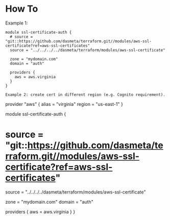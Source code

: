 # How To

Example 1: 
```
module ssl-certificate-auth {
  # source = "git::https://github.com/dasmeta/terraform.git//modules/aws-ssl-certificate?ref=aws-ssl-certificates"
  source = "../../../../dasmeta/terraform/modules/aws-ssl-certificate"

  zone = "mydomain.com"
  domain = "auth"

  providers {
    aws = aws.virginia
  }
}

Example 2: create cert in different region (e.g. Cognito requirement).
```
provider "aws" {
  alias   = "virginia"
  region  = "us-east-1"
}

module ssl-certificate-auth {
  # source = "git::https://github.com/dasmeta/terraform.git//modules/aws-ssl-certificate?ref=aws-ssl-certificates"
  source = "../../../../dasmeta/terraform/modules/aws-ssl-certificate"

  zone = "mydomain.com"
  domain = "auth"

  providers {
    aws = aws.virginia
  }
}